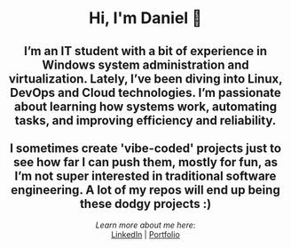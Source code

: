 <div align="center">

# Hi, I'm Daniel 👋

I’m an IT student with a bit of experience in **Windows system administration** and **virtualization**. Lately, I’ve been diving into **Linux**, **DevOps** and **Cloud technologies**. I’m passionate about learning how systems work, automating tasks, and improving efficiency and reliability.
<br/>
<br/>
I sometimes create 'vibe-coded' projects just to see how far I can push them, mostly for fun, as I’m  not super interested in traditional software engineering. A lot of my repos will end up being these dodgy projects :)
---
*Learn more about me here*:
<br>
[LinkedIn](https://www.linkedin.com/in/daniel-sam-852487236) | [Portfolio](https://danieltsam-github.io)
</div>
